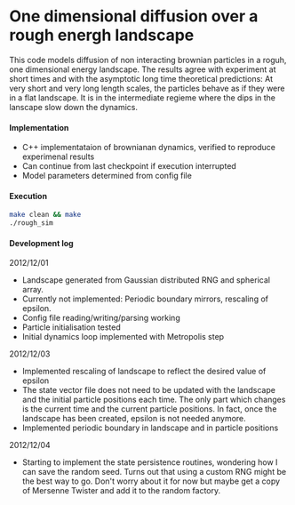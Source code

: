 # One dimensional diffusion over a rough energh landscape
This code models diffusion of non interacting brownian particles in a roguh, one dimensional energy landscape. 
The results agree with experiment at short times and with the asymptotic long time theoretical predictions: 
At very short and very long length scales, the particles behave as if they were in a flat landscape. 
It is in the intermediate regieme where the dips in the lanscape slow down the dynamics.

#### Implementation
+ C++ implementataion of brownianan dynamics, verified to reproduce experimenal results
+ Can continue from last checkpoint if execution interrupted
+ Model parameters determined from config file

#### Execution
```bash
make clean && make
./rough_sim
```

#### Development log
2012/12/01  
- Landscape generated from Gaussian distributed RNG and spherical array.
- Currently not implemented: Periodic boundary mirrors, rescaling of epsilon.
- Config file reading/writing/parsing working
- Particle initialisation tested
- Initial dynamics loop implemented with Metropolis step

2012/12/03
- Implemented rescaling of landscape to reflect the desired value of epsilon
- The state vector file does not need to be updated with the landscape and the initial particle positions each time. The only part which changes is the current time and the current particle positions. In fact, once the landscape has been created, epsilon is not needed anymore.
- Implemented periodic boundary in landscape and in particle positions

2012/12/04
- Starting to implement the state persistence routines, wondering how I can save the random seed. Turns out that using a custom RNG might be the best way to go. Don't worry about it for now but maybe get a copy of Mersenne Twister and add it to the random factory.
